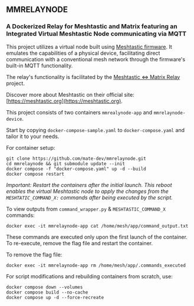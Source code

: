 ## MMRELAYNODE
### A Dockerized Relay for Meshtastic and Matrix featuring an Integrated Virtual Meshtastic Node communicating via MQTT

This project utilizes a virtual node built using [Meshtastic firmware](https://github.com/meshtastic/firmware). It emulates the capabilities of a physical device, facilitating direct communication with a conventional mesh network through the firmware's built-in MQTT functionality.

The relay's functionality is facilitated by the [Meshtastic <=> Matrix Relay](https://github.com/geoffwhittington/meshtastic-matrix-relay) project.

Discover more about Meshtastic on their official site: [https://meshtastic.org](https://meshtastic.org).

This project consists of two containers `mmrealynode-app` and `mmrelaynode-device`.

Start by copying `docker-compose-sample.yaml` to `docker-compose.yaml` and tailor it to your needs.

For container setup:

```
git clone https://github.com/mate-dev/mmrelaynode.git
cd mmrelaynode && git submodule update --init
docker compose -f "docker-compose.yaml" up -d --build
docker compose restart
```

*Important: Restart the containers after the initial launch. This reboot enables the virtual Meshtastic node to apply the changes from the `MESHTATIC_COMMAND_X:` commands after being executed by the script.*


To view outputs from `command_wrapper.py` & `MESHTASTIC_COMMAND_X` commands:
```
docker exec -it mmrelaynode-app cat /home/mesh/app/command_output.txt
```

These commands are executed only upon the first launch of the container. To re-execute, remove the flag file and restart the container.

To remove the flag file:
```
docker exec -it mmrelaynode-app rm /home/mesh/app/.commands_executed
```

For script modifications and rebuilding containers from scratch, use:

```
docker compose down --volumes
docker compose build --no-cache
docker compose up -d --force-recreate 
```
